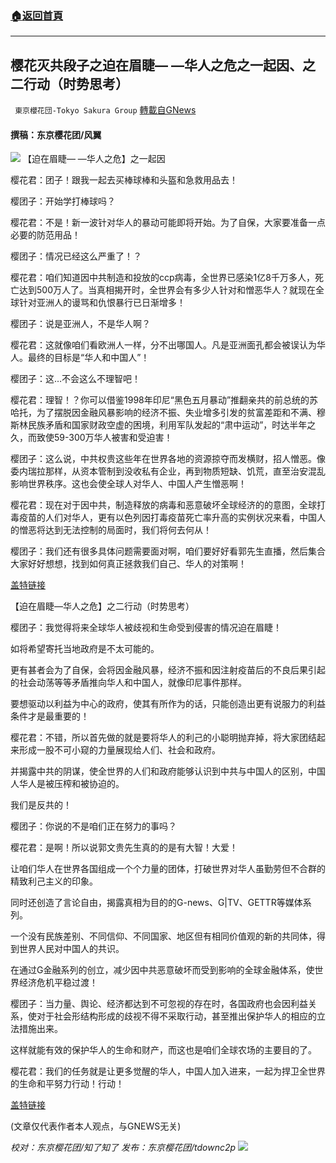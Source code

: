 ###  [:house:返回首頁](https://github.com/ourhimalayas/txt)
---


## 樱花灭共段子之迫在眉睫— —华人之危之一起因、之二行动（时势思考）
` 東京櫻花団-Tokyo Sakura Group` [轉載自GNews](https://gnews.org/zh-hans/1594770/)

#### 撰稿：东京樱花团/风翼
![](https://assets.gnews.org/wp-content/uploads/2021/10/3445.jpg)
【迫在眉睫— —华人之危】之一起因

樱花君：团子！跟我一起去买棒球棒和头盔和急救用品去！

樱团子：开始学打棒球吗？

樱花君：不是！新一波针对华人的暴动可能即将开始。为了自保，大家要准备一点必要的防范用品！

樱团子：情况已经这么严重了！？

樱花君：咱们知道因中共制造和投放的ccp病毒，全世界已感染1亿8千万多人，死亡达到500万人了。当真相揭开时，全世界会有多少人针对和憎恶华人？就现在全球针对亚洲人的谩骂和仇恨暴行已日渐增多！

樱团子：说是亚洲人，不是华人啊？

樱花君：这就像咱们看欧洲人一样，分不出哪国人。凡是亚洲面孔都会被误认为华人。最终的目标是“华人和中国人”！

樱团子：这…不会这么不理智吧！

樱花君：理智！？你可以借鉴1998年印尼“黑色五月暴动”推翻亲共的前总统的苏哈托，为了摆脱因金融风暴影响的经济不振、失业增多引发的贫富差距和不满、穆斯林民族矛盾和国家财政空虚的困境，利用军队发起的“肃中运动”，时达半年之久，而致使59-300万华人被害和受迫害！

樱团子：这么说，中共权贵这些年在世界各地的资源掠夺而发横财，招人憎恶。像委内瑞拉那样，从资本管制到没收私有企业，再到物质短缺、饥荒，直至治安混乱影响世界秩序。这也会使全球人对华人、中国人产生憎恶啊！

樱花君：现在对于因中共，制造释放的病毒和恶意破坏全球经济的的意图，全球打毒疫苗的人们对华人，更有以色列因打毒疫苗死亡率升高的实例状况来看，中国人的憎恶将达到无法控制的局面时，我们将何去何从！

樱团子：我们还有很多具体问题需要面对啊，咱们要好好看郭先生直播，然后集合大家好好想想，找到如何真正拯救我们自己、华人的对策啊！

[盖特链接](https://www.gettr.com/post/pdpqm0215a)

【迫在眉睫—华人之危】之二行动（时势思考）

樱团子：我觉得将来全球华人被歧视和生命受到侵害的情况迫在眉睫！

如将希望寄托当地政府是不太可能的。

更有甚者会为了自保，会将因金融风暴，经济不振和因注射疫苗后的不良后果引起的社会动荡等等矛盾推向华人和中国人，就像印尼事件那样。

要想驱动以利益为中心的政府，使其有所作为的话，只能创造出更有说服力的利益条件才是最重要的！

樱花君：不错，所以首先做的就是要将华人的利己的小聪明抛弃掉，将大家团结起来形成一股不可小窥的力量展现给人们、社会和政府。

并揭露中共的阴谋，使全世界的人们和政府能够认识到中共与中国人的区别，中国人华人是被压榨和被协迫的。

我们是反共的！

樱团子：你说的不是咱们正在努力的事吗？

樱花君：是啊！所以说郭文贵先生真的的是有大智！大爱！

让咱们华人在世界各国组成一个个力量的团体，打破世界对华人虽勤劳但不合群的精致利己主义的印象。

同时还创造了言论自由，揭露真相为目的的G-news、G|TV、GETTR等媒体系列。

一个没有民族差别、不同信仰、不同国家、地区但有相同价值观的新的共同体，得到世界人民对中国人的共识。

在通过G金融系列的创立，减少因中共恶意破坏而受到影响的全球金融体系，使世界经济危机平稳过渡！

樱团子：当力量、舆论、经济都达到不可忽视的存在时，各国政府也会因利益关系，使对于社会形结构形成的歧视不得不采取行动，甚至推出保护华人的相应的立法措施出来。

这样就能有效的保护华人的生命和财产，而这也是咱们全球农场的主要目的了。

樱花君：我们的任务就是让更多觉醒的华人，中国人加入进来，一起为捍卫全世界的生命和平努力行动！行动！

[盖特链接](https://www.gettr.com/post/pdtjrg0320)

(文章仅代表作者本人观点，与GNEWS无关)

*校对：东京樱花团/知了知了
发布：东京樱花团/tdownc2p*
![](https://assets.gnews.org/wp-content/uploads/2021/08/image0-1-36.jpg)
